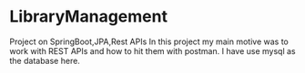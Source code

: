 # LibraryManagement
Project on SpringBoot,JPA,Rest APIs
In this project my main motive was to work with REST APIs and how to hit them with postman. I have use mysql as the database here.
